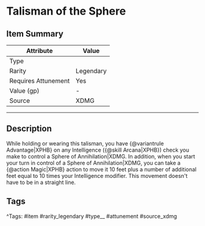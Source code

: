 # Talisman of the Sphere

## Item Summary

| Attribute            | Value                        |
|----------------------|------------------------------|
| Type                 |   |
| Rarity               | Legendary             |
| Requires Attunement  | Yes                |
| Value (gp)           | -    |
| Source               | XDMG |

---

## Description

While holding or wearing this talisman, you have {@variantrule Advantage|XPHB} on any Intelligence ({@skill Arcana|XPHB}) check you make to control a Sphere of Annihilation|XDMG. In addition, when you start your turn in control of a Sphere of Annihilation|XDMG, you can take a {@action Magic|XPHB} action to move it 10 feet plus a number of additional feet equal to 10 times your Intelligence modifier. This movement doesn't have to be in a straight line.

## Tags

^Tags: #item #rarity_legendary #type__ #attunement #source_xdmg